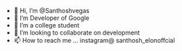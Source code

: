 - 👋 Hi, I’m @Santhoshvegas
- 👀 I’m Developer of Google 
- 🌱 I’m a college student
- 💞️ I’m looking to collaborate on development 
- 📫 How to reach me ... instagram@ santhosh_elonoffcial

<!---
Santhoshvegas/Santhoshvegas is a ✨ special ✨ repository because its `README.md` (this file) appears on your GitHub profile.
You can click the Preview link to take a look at your changes.
--->
